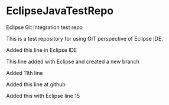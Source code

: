 # EclipseJavaTestRepo

Eclipse Git integration test repo

This is a test repository for using GIT perspective of Eclipse IDE.

Added this line in Eclipse IDE

This line added with Eclipse and created a new branch

Added 11th line

Added this line at github 

Added this with Eclipse line 15
